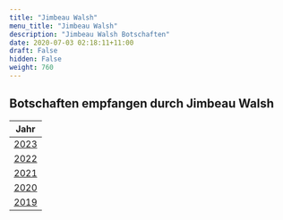 ```yaml
---
title: "Jimbeau Walsh"
menu_title: "Jimbeau Walsh"
description: "Jimbeau Walsh Botschaften"
date: 2020-07-03 02:18:11+11:00
draft: False
hidden: False
weight: 760
---
```

## Botschaften empfangen durch Jimbeau Walsh

| **Jahr**
|---
| [2023](/botschaften-anderer-medien/jimbeau-walsh-2023/) |
| [2022](/botschaften-anderer-medien/jimbeau-walsh-2022/) |
| [2021](/botschaften-anderer-medien/jimbeau-walsh-2021/) |
| [2020](/botschaften-anderer-medien/jimbeau-walsh-2020/) |
| [2019](/botschaften-anderer-medien/jimbeau-walsh-2019/) |
